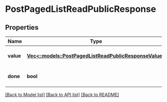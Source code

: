 # PostPagedListReadPublicResponse

## Properties
Name | Type | Description | Notes
------------ | ------------- | ------------- | -------------
**value** | [**Vec<::models::PostPagedListReadPublicResponseValue>**](PostPagedListReadPublicResponse_value.md) |  | [optional] [default to null]
**done** | **bool** |  | [optional] [default to null]

[[Back to Model list]](../README.md#documentation-for-models) [[Back to API list]](../README.md#documentation-for-api-endpoints) [[Back to README]](../README.md)


